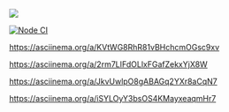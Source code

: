 <a href="https://codeclimate.com/github/AlexBalykin/frontend-project-lvl1/maintainability"><img src="https://api.codeclimate.com/v1/badges/8a988608feb6e8f7488d/maintainability" /></a>


[![Node CI](https://github.com/AlexBalykin/frontend-project-lvl1/workflows/Node%20CI/badge.svg)](https://github.com/AlexBalykin/frontend-project-lvl1/actions)

https://asciinema.org/a/KVtWG8RhR81vBHchcmOGsc9xv

https://asciinema.org/a/2rm7LIFdOLlxFGafZekxYjX8W

https://asciinema.org/a/JkvUwlpO8gABAGq2YXr8aCqN7

https://asciinema.org/a/iSYLOyY3bsOS4KMayxeaqmHr7